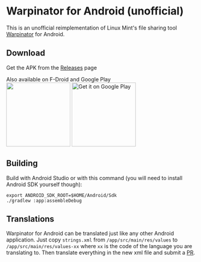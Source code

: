 # Warpinator for Android (unofficial)

This is an unofficial reimplementation of Linux Mint's file sharing tool [Warpinator](https://github.com/linuxmint/warpinator) for Android.

## Download
Get the APK from the [Releases](https://github.com/slowscript/warpinator-android/releases) page

Also available on F-Droid and Google Play  
<a href='https://f-droid.org/en/packages/slowscript.warpinator'><img src='https://fdroid.gitlab.io/artwork/badge/get-it-on.png' width='170px'/></a>
<a href='https://play.google.com/store/apps/details?id=slowscript.warpinator'><img alt='Get it on Google Play' src='https://play.google.com/intl/en_us/badges/static/images/badges/en_badge_web_generic.png' width="170px"/></a>

## Building

Build with Android Studio or with this command (you will need to install Android SDK yourself though):

```
export ANDROID_SDK_ROOT=$HOME/Android/Sdk
./gradlew :app:assembleDebug
```

## Translations

Warpinator for Android can be translated just like any other Android application. Just copy `strings.xml` from `/app/src/main/res/values` to `/app/src/main/res/values-xx` where `xx` is the code of the language you are translating to. Then translate everything in the new xml file and submit a [PR](https://github.com/slowscript/warpinator-android/pulls).
